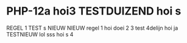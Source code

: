 # PHP-12a  hoi3 TESTDUIZEND hoi s
REGEL 1 TEST s NIEUW NIEUW  regel 1
hoi
doei 2 3 test 4delijn hoi ja TESTNIEUW
lol
sss
hoi s 4
